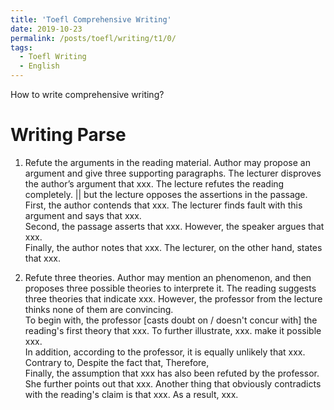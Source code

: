 ```yaml
---
title: 'Toefl Comprehensive Writing'
date: 2019-10-23
permalink: /posts/toefl/writing/t1/0/
tags:
  - Toefl Writing
  - English
---
```


How to write comprehensive writing?

Writing Parse
======
1. Refute the arguments in the reading material. Author may propose an argument and give three supporting paragraphs.
The lecturer disproves the author’s argument that xxx. The lecture refutes the reading completely. || but the lecture opposes the assertions in the passage.  <br> 
First, the author contends that xxx. The lecturer finds fault with this argument and says that xxx. <br>
Second, the passage asserts that xxx. However, the speaker argues that xxx. <br>
Finally, the author notes that xxx. The lecturer, on the other hand, states that xxx. <br>


2. Refute three theories. Author may mention an phenomenon, and then proposes three possible theories to interprete it. 
The reading suggests three theories that indicate xxx. However, the professor from the lecture thinks none of them are convincing. <br>
To begin with, the professor [casts doubt on / doesn't concur with] the reading's first theory that xxx. To further illustrate, xxx. make it possible xxx. <br>
In addition, according to the professor, it is equally unlikely that xxx. Contrary to, Despite the fact that, Therefore, <br>
Finally, the assumption that xxx has also been refuted by the professor. She further points out that xxx. Another thing that obviously contradicts with the reading's claim is that xxx. As a result, xxx. 



